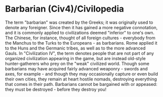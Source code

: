 # Barbarian (Civ4)/Civilopedia

The term "barbarian" was created by the Greeks; it was originally used to denote any foreigner. Since then it has gained a more negative connotation, and it is commonly applied to civilizations deemed "inferior" to one's own. The Chinese, for instance, thought of all foreign cultures - everybody from the Manchus to the Turks to the Europeans - as barbarians. Rome applied it to the Huns and the Germanic tribes, as well as to the more advanced Gauls.
In "Civilization IV", the term denotes people that are not part of any organized civilization appearing in the game, but are instead old-style hunter-gatherers who prey on the "weak" civilized world. Though some barbarians may have acquired fairly advanced weaponry - swords and axes, for example - and though they may occasionally capture or even build their own cities, they remain at heart hostile nomads, destroying everything that comes in their path. Barbarians cannot be bargained with or appeased: they must be destroyed - before they destroy you!